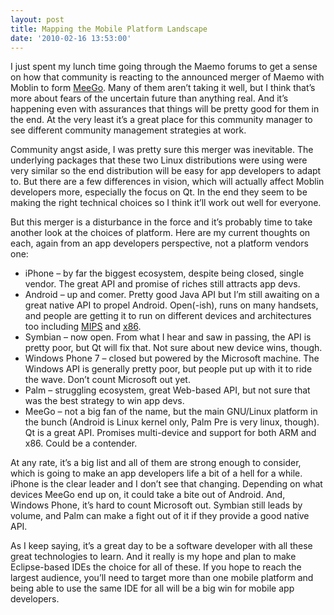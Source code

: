 ```yaml
---
layout: post
title: Mapping the Mobile Platform Landscape
date: '2010-02-16 13:53:00'
---
```



I just spent my lunch time going through the Maemo forums to get a sense on how that community is reacting to the announced merger of Maemo with Moblin to form [MeeGo](http://meego.com/). Many of them aren’t taking it well, but I think that’s more about fears of the uncertain future than anything real. And it’s happening even with assurances that things will be pretty good for them in the end. At the very least it’s a great place for this community manager to see different community management strategies at work.

Community angst aside, I was pretty sure this merger was inevitable. The underlying packages that these two Linux distributions were using were very similar so the end distribution will be easy for app developers to adapt to. But there are a few differences in vision, which will actually affect Moblin developers more, especially the focus on Qt. In the end they seem to be making the right technical choices so I think it’ll work out well for everyone.

But this merger is a disturbance in the force and it’s probably time to take another look at the choices of platform. Here are my current thoughts on each, again from an app developers perspective, not a platform vendors one:

- iPhone – by far the biggest ecosystem, despite being closed, single vendor. The great API and promise of riches still attracts app devs.
- Android – up and comer. Pretty good Java API but I’m still awaiting on a great native API to propel Android. Open(-ish), runs on many handsets, and people are getting it to run on different devices and architectures too including [MIPS](http://www.mips.com/android/) and [x86](http://www.android-x86.org/).
- Symbian – now open. From what I hear and saw in passing, the API is pretty poor, but Qt will fix that. Not sure about new device wins, though.
- Windows Phone 7 – closed but powered by the Microsoft machine. The Windows API is generally pretty poor, but people put up with it to ride the wave. Don’t count Microsoft out yet.
- Palm – struggling ecosystem, great Web-based API, but not sure that was the best strategy to win app devs.
- MeeGo – not a big fan of the name, but the main GNU/Linux platform in the bunch (Android is Linux kernel only, Palm Pre is very linux, though). Qt is a great API. Promises multi-device and support for both ARM and x86. Could be a contender.

At any rate, it’s a big list and all of them are strong enough to consider, which is going to make an app developers life a bit of a hell for a while. iPhone is the clear leader and I don’t see that changing. Depending on what devices MeeGo end up on, it could take a bite out of Android. And, Windows Phone, it’s hard to count Microsoft out. Symbian still leads by volume, and Palm can make a fight out of it if they provide a good native API.

As I keep saying, it’s a great day to be a software developer with all these great technologies to learn. And it really is my hope and plan to make Eclipse-based IDEs the choice for all of these. If you hope to reach the largest audience, you’ll need to target more than one mobile platform and being able to use the same IDE for all will be a big win for mobile app developers.



